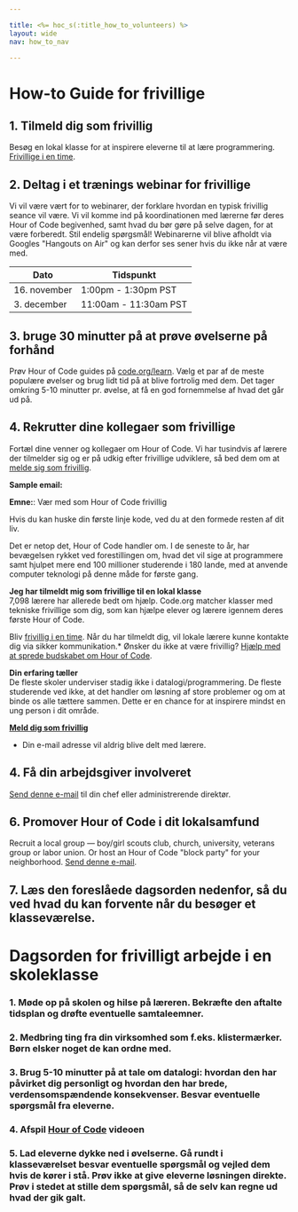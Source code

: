 ```yaml
---

title: <%= hoc_s(:title_how_to_volunteers) %>
layout: wide
nav: how_to_nav

---
```


# How-to Guide for frivillige

## 1. Tilmeld dig som frivillig

Besøg en lokal klasse for at inspirere eleverne til at lære programmering. [Frivillige i en time](https://code.org/volunteer/engineer).

## 2. Deltag i et trænings webinar for frivillige

Vi vil være vært for to webinarer, der forklare hvordan en typisk frivillig seance vil være. Vi vil komme ind på koordinationen med lærerne før deres Hour of Code begivenhed, samt hvad du bør gøre på selve dagen, for at være forberedt. Stil endelig spørgsmål! Webinarerne vil blive afholdt via Googles "Hangouts on Air" og kan derfor ses sener hvis du ikke når at være med.

| Dato         | Tidspunkt             |
| ------------ | --------------------- |
| 16. november | 1:00pm - 1:30pm PST   |
| 3. december  | 11:00am - 11:30am PST |

## 3. bruge 30 minutter på at prøve øvelserne på forhånd

Prøv Hour of Code guides på [code.org/learn](https://code.org/learn). Vælg et par af de meste populære øvelser og brug lidt tid på at blive fortrolig med dem. Det tager omkring 5-10 minutter pr. øvelse, at få en god fornemmelse af hvad det går ud på.

## 4. Rekrutter dine kollegaer som frivillige

Fortæl dine venner og kollegaer om Hour of Code. Vi har tusindvis af lærere der tilmelder sig og er på udkig efter frivillige udviklere, så bed dem om at [melde sig som frivillig](https://code.org/volunteer/engineer).

**Sample email:**

**Emne:**: Vær med som Hour of Code frivillig

Hvis du kan huske din første linje kode, ved du at den formede resten af dit liv.

Det er netop det, Hour of Code handler om. I de seneste to år, har bevægelsen rykket ved forestillingen om, hvad det vil sige at programmere samt hjulpet mere end 100 millioner studerende i 180 lande, med at anvende computer teknologi på denne måde for første gang.

**Jeg har tilmeldt mig som frivillige til en lokal klasse**   
7,098 lærere har allerede bedt om hjælp. Code.org matcher klasser med tekniske frivillige som dig, som kan hjælpe elever og lærere igennem deres første Hour of Code.

Bliv [frivillig i en time](https://code.org/volunteer/engineer). Når du har tilmeldt dig, vil lokale lærere kunne kontakte dig via sikker kommunikation.* Ønsker du ikke at være frivillig? [Hjælp med at sprede budskabet om Hour of Code](https://hourofcode.com/promote).

**Din erfaring tæller**   
De fleste skoler underviser stadig ikke i datalogi/programmering. De fleste studerende ved ikke, at det handler om løsning af store problemer og om at binde os alle tættere sammen. Dette er en chance for at inspirere mindst en ung person i dit område.

**[Meld dig som frivillig](https://code.org/volunteer/engineer)**

* Din e-mail adresse vil aldrig blive delt med lærere.

## 4. Få din arbejdsgiver involveret

[Send denne e-mail](https://hourofcode.com/promote/resources#email) til din chef eller administrerende direktør.

## 6. Promover Hour of Code i dit lokalsamfund

Recruit a local group — boy/girl scouts club, church, university, veterans group or labor union. Or host an Hour of Code "block party" for your neighborhood. [Send denne e-mail](https://hourofcode.com/promote/resources#email).

## 7. Læs den foreslåede dagsorden nedenfor, så du ved hvad du kan forvente når du besøger et klasseværelse.

# Dagsorden for frivilligt arbejde i en skoleklasse

### 1. Møde op på skolen og hilse på læreren. Bekræfte den aftalte tidsplan og drøfte eventuelle samtaleemner.

### 2. Medbring ting fra din virksomhed som f.eks. klistermærker. Børn elsker noget de kan ordne med.

### 3. Brug 5-10 minutter på at tale om datalogi: hvordan den har påvirket dig personligt og hvordan den har brede, verdensomspændende konsekvenser. Besvar eventuelle spørgsmål fra eleverne.

### 4. Afspil [Hour of Code](https://www.youtube.com/watch?v=2DxWIxec6yo) videoen

### 5. Lad eleverne dykke ned i øvelserne. Gå rundt i klasseværelset besvar eventuelle spørgsmål og vejled dem hvis de kører i stå. Prøv ikke at give eleverne løsningen direkte. Prøv i stedet at stille dem spørgsmål, så de selv kan regne ud hvad der gik galt.